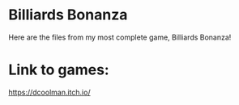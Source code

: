 # Billiards Bonanza
Here are the files from my most complete game, Billiards Bonanza!

# Link to games:
https://dcoolman.itch.io/
